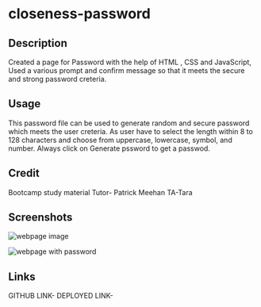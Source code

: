 # closeness-password
## Description
Created a page for Password with the help of HTML , CSS and JavaScript, Used a various prompt and confirm message so that it meets the secure and strong password creteria.

## Usage
This password file can be used to generate random and secure password which meets the user creteria. As user have to select the length within 8 to 128 characters and choose from uppercase, lowercase, symbol, and number. Always click on Generate pssword to get a passwod.

## Credit
Bootcamp study material
Tutor- Patrick Meehan
TA-Tara

## Screenshots

![webpage image](https://github.com/MK0999/closeness-password/assets/130515045/04f315fa-910b-4889-83e9-e1b526b9f09d)

![webpage with password](https://github.com/MK0999/closeness-password/assets/130515045/042b86bb-ae3f-44c6-9802-084c4653c82a)

## Links
GITHUB LINK-
DEPLOYED LINK- 
